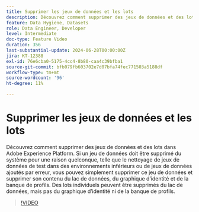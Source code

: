 ```yaml
---
title: Supprimer les jeux de données et les lots
description: Découvrez comment supprimer des jeux de données et des lots dans Adobe Experience Platform.
feature: Data Hygiene, Datasets
role: Data Engineer, Developer
level: Intermediate
doc-type: Feature Video
duration: 356
last-substantial-update: 2024-06-28T00:00:00Z
jira: KT-12388
exl-id: 76e6cba0-5175-4cc4-8b80-caa4c39bfba1
source-git-commit: bfb079fb603702e7d07bfa74fec771503a5188df
workflow-type: tm+mt
source-wordcount: '96'
ht-degree: 11%

---
```


# Supprimer les jeux de données et les lots

Découvrez comment supprimer des jeux de données et des lots dans Adobe Experience Platform. Si un jeu de données doit être supprimé du système pour une raison quelconque, telle que le nettoyage de jeux de données de test dans des environnements inférieurs ou de jeux de données ajoutés par erreur, vous pouvez simplement supprimer ce jeu de données et supprimer son contenu du lac de données, du graphique d’identité et de la banque de profils. Des lots individuels peuvent être supprimés du lac de données, mais pas du graphique d’identité ni de la banque de profils.

>[!VIDEO](https://video.tv.adobe.com/v/3429790/?learn=on&enablevpops)
